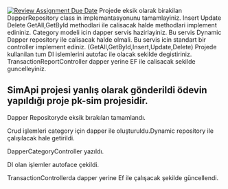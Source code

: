 [![Review Assignment Due Date](https://classroom.github.com/assets/deadline-readme-button-24ddc0f5d75046c5622901739e7c5dd533143b0c8e959d652212380cedb1ea36.svg)](https://classroom.github.com/a/EtuTo9DT)
Projede eksik olarak birakilan DapperRepository class in implemantasyonunu tamamlayiniz. 
Insert Update Delete GetAll,GetById methodlari ile calisacak halde methodlari implement edininiz. 
Category modeli icin dapper servis hazirlayiniz. Bu servis Dynamic Dapper repository ile calisacak halde olmali. 
Bu servis icin standart bir controller implement ediniz.  (GetAll,GetById,Insert,Update,Delete)
Projede kullanilan tum DI islemlerini autofac ile olacak sekilde degistiriniz. 
TransactionReportController dapper yerine EF ile calisacak sekilde guncelleyiniz. 

## SimApi projesi yanlış olarak gönderildi ödevin yapıldığı proje pk-sim projesidir.

Dapper Repositoryde eksik bırakılan tamamlandı.

Crud işlemleri category için dapper ile oluşturuldu.Dynamic repository ile çalışılacak hale getirildi.

DapperCategoryController yazıldı.

DI olan işlemler autoface çekildi.

TransactionControllerda dapper yerine Ef ile çalışacak şekilde güncellendi.
